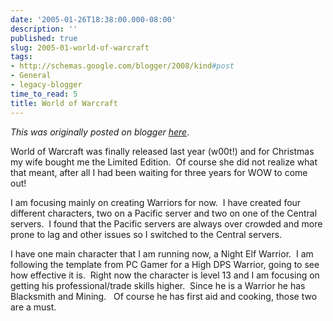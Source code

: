 ```yaml
---
date: '2005-01-26T18:38:00.000-08:00'
description: ''
published: true
slug: 2005-01-world-of-warcraft
tags:
- http://schemas.google.com/blogger/2008/kind#post
- General
- legacy-blogger
time_to_read: 5
title: World of Warcraft
---
```


*This was originally posted on blogger [here](https://techshorts.blogspot.com/2005/01/world-of-warcraft.html)*.

<p>World of Warcraft was finally released last year (w00t!) and for Christmas my wife bought me the Limited Edition.&nbsp; Of course she did not realize what that meant, after all I had been waiting for three years for WOW to come out!</p><p>I am focusing mainly on creating Warriors for now.&nbsp; I have created four different characters, two on a Pacific server and two on one of the Central servers.&nbsp; I found that the Pacific servers are always over crowded and more prone to lag and other issues so I&nbsp;switched to the Central servers.</p><p>I have one main character that I am running now, a Night Elf Warrior.&nbsp; I am following the template from PC Gamer for a High DPS Warrior, going to see how effective it is.&nbsp; Right now the character is level 13 and I am focusing on getting his professional/trade skills higher.&nbsp; Since he is a Warrior he has Blacksmith and Mining.&nbsp;&nbsp; Of course he has first aid and cooking, those two are a must.</p>